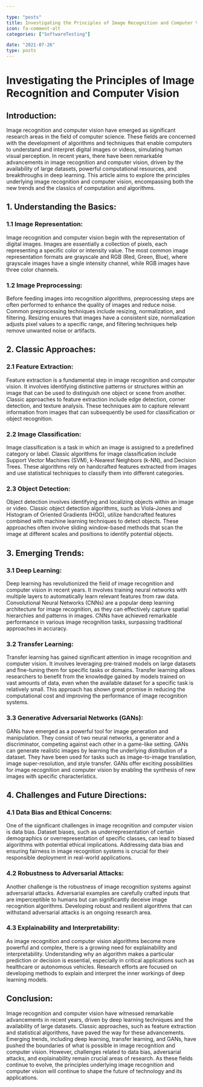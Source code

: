 ```yaml
---

type: "posts"
title: Investigating the Principles of Image Recognition and Computer Vision
icon: fa-comment-alt
categories: ["SoftwareTesting"]

date: "2021-07-26"
type: posts
---
```





# Investigating the Principles of Image Recognition and Computer Vision

## Introduction:
Image recognition and computer vision have emerged as significant research areas in the field of computer science. These fields are concerned with the development of algorithms and techniques that enable computers to understand and interpret digital images or videos, simulating human visual perception. In recent years, there have been remarkable advancements in image recognition and computer vision, driven by the availability of large datasets, powerful computational resources, and breakthroughs in deep learning. This article aims to explore the principles underlying image recognition and computer vision, encompassing both the new trends and the classics of computation and algorithms.

## 1. Understanding the Basics:
### 1.1 Image Representation:
Image recognition and computer vision begin with the representation of digital images. Images are essentially a collection of pixels, each representing a specific color or intensity value. The most common image representation formats are grayscale and RGB (Red, Green, Blue), where grayscale images have a single intensity channel, while RGB images have three color channels.

### 1.2 Image Preprocessing:
Before feeding images into recognition algorithms, preprocessing steps are often performed to enhance the quality of images and reduce noise. Common preprocessing techniques include resizing, normalization, and filtering. Resizing ensures that images have a consistent size, normalization adjusts pixel values to a specific range, and filtering techniques help remove unwanted noise or artifacts.

## 2. Classic Approaches:
### 2.1 Feature Extraction:
Feature extraction is a fundamental step in image recognition and computer vision. It involves identifying distinctive patterns or structures within an image that can be used to distinguish one object or scene from another. Classic approaches to feature extraction include edge detection, corner detection, and texture analysis. These techniques aim to capture relevant information from images that can subsequently be used for classification or object recognition.

### 2.2 Image Classification:
Image classification is a task in which an image is assigned to a predefined category or label. Classic algorithms for image classification include Support Vector Machines (SVM), k-Nearest Neighbors (k-NN), and Decision Trees. These algorithms rely on handcrafted features extracted from images and use statistical techniques to classify them into different categories.

### 2.3 Object Detection:
Object detection involves identifying and localizing objects within an image or video. Classic object detection algorithms, such as Viola-Jones and Histogram of Oriented Gradients (HOG), utilize handcrafted features combined with machine learning techniques to detect objects. These approaches often involve sliding window-based methods that scan the image at different scales and positions to identify potential objects.

## 3. Emerging Trends:
### 3.1 Deep Learning:
Deep learning has revolutionized the field of image recognition and computer vision in recent years. It involves training neural networks with multiple layers to automatically learn relevant features from raw data. Convolutional Neural Networks (CNNs) are a popular deep learning architecture for image recognition, as they can effectively capture spatial hierarchies and patterns in images. CNNs have achieved remarkable performance in various image recognition tasks, surpassing traditional approaches in accuracy.

### 3.2 Transfer Learning:
Transfer learning has gained significant attention in image recognition and computer vision. It involves leveraging pre-trained models on large datasets and fine-tuning them for specific tasks or domains. Transfer learning allows researchers to benefit from the knowledge gained by models trained on vast amounts of data, even when the available dataset for a specific task is relatively small. This approach has shown great promise in reducing the computational cost and improving the performance of image recognition systems.

### 3.3 Generative Adversarial Networks (GANs):
GANs have emerged as a powerful tool for image generation and manipulation. They consist of two neural networks, a generator and a discriminator, competing against each other in a game-like setting. GANs can generate realistic images by learning the underlying distribution of a dataset. They have been used for tasks such as image-to-image translation, image super-resolution, and style transfer. GANs offer exciting possibilities for image recognition and computer vision by enabling the synthesis of new images with specific characteristics.

## 4. Challenges and Future Directions:
### 4.1 Data Bias and Ethical Concerns:
One of the significant challenges in image recognition and computer vision is data bias. Dataset biases, such as underrepresentation of certain demographics or overrepresentation of specific classes, can lead to biased algorithms with potential ethical implications. Addressing data bias and ensuring fairness in image recognition systems is crucial for their responsible deployment in real-world applications.

### 4.2 Robustness to Adversarial Attacks:
Another challenge is the robustness of image recognition systems against adversarial attacks. Adversarial examples are carefully crafted inputs that are imperceptible to humans but can significantly deceive image recognition algorithms. Developing robust and resilient algorithms that can withstand adversarial attacks is an ongoing research area.

### 4.3 Explainability and Interpretability:
As image recognition and computer vision algorithms become more powerful and complex, there is a growing need for explainability and interpretability. Understanding why an algorithm makes a particular prediction or decision is essential, especially in critical applications such as healthcare or autonomous vehicles. Research efforts are focused on developing methods to explain and interpret the inner workings of deep learning models.

## Conclusion:
Image recognition and computer vision have witnessed remarkable advancements in recent years, driven by deep learning techniques and the availability of large datasets. Classic approaches, such as feature extraction and statistical algorithms, have paved the way for these advancements. Emerging trends, including deep learning, transfer learning, and GANs, have pushed the boundaries of what is possible in image recognition and computer vision. However, challenges related to data bias, adversarial attacks, and explainability remain crucial areas of research. As these fields continue to evolve, the principles underlying image recognition and computer vision will continue to shape the future of technology and its applications.